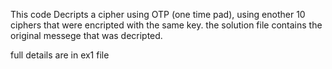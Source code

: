 This code Decripts a cipher using OTP (one time pad), using enother 10 ciphers that were encripted with the same key.
the solution file contains the original messege that was decripted.

full details are in ex1 file
